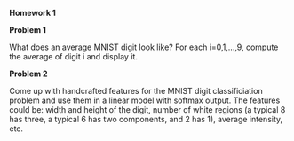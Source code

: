 **Homework 1**

**Problem 1**

What does an average MNIST digit look like? For each i=0,1,...,9, compute the average of digit i and display it.

**Problem 2**

Come up with handcrafted features for the MNIST digit classificiation problem and use them in a linear model with softmax output. 
The features could be: width and height of the digit, number of white regions (a typical 8 has three, a typical 6 has two components, and 2 has 1), average intensity, etc. 

